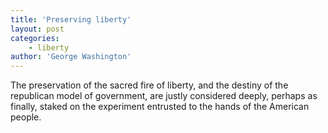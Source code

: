 ```yaml
---
title: 'Preserving liberty'
layout: post
categories:
    - liberty
author: 'George Washington'
---
```


The preservation of the sacred fire of liberty, and the destiny of the republican model of government, are justly considered deeply, perhaps as finally, staked on the experiment entrusted to the hands of the American people.